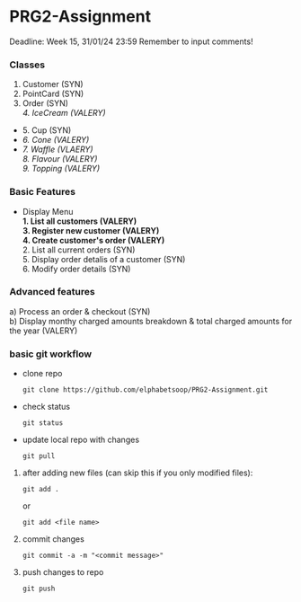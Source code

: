 # PRG2-Assignment
Deadline:  Week 15, 31/01/24 23:59
Remember to input comments!

### Classes
1. Customer (SYN)  
2. PointCard (SYN)  
3. Order (SYN)  
_4. IceCream (VALERY)_ 
  * 5\. Cup (SYN)  
  * _6\. Cone (VALERY)_
  * _7\. Waffle (VLAERY)_  
_8. Flavour (VALERY)_  
_9. Topping (VALERY)_


### Basic Features
* Display Menu  
**1\. List all customers (VALERY)**  
**3\. Register new customer (VALERY)**  
**4\. Create customer's order (VALERY)**  
2\. List all current orders (SYN)  
5\. Display order detalis of a customer (SYN)  
6\. Modify order details (SYN)

### Advanced features
a) Process an order & checkout (SYN)  
b) Display monthy charged amounts breakdown & total charged amounts for the year (VALERY)

### basic git workflow
* clone repo
   ```
  git clone https://github.com/elphabetsoop/PRG2-Assignment.git
   ```
* check status
  ```
  git status
  ```
* update local repo with changes
  ```
  git pull
  ```
   
1. after adding new files (can skip this if you only modified files):
   ```
   git add .
   ```
   or
   ```
   git add <file name>
   ```
3. commit changes
   ```
   git commit -a -m "<commit message>"
   ```
5. push changes to repo
   ```
   git push
   ```
